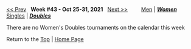 <a name="top"></a>[<< Prev](women_doubles_2142.md) &nbsp; **Week #43 - Oct 25-31, 2021** &nbsp; [Next >>](women_doubles_2144.md) &nbsp;&nbsp;&nbsp;&nbsp;&nbsp;&nbsp;&nbsp; [Men](./men_doubles_2143.md) &#124; [***Women***](./women_doubles_2143.md) &nbsp;&nbsp;&nbsp;&nbsp;&nbsp; [Singles](./women_singles_2143.md) &#124; [***Doubles***](./women_doubles_2143.md)

There are no Women's Doubles tournaments on the calendar this week

Return to the [Top](./women_doubles_2143.md) &#124; [Home Page](../../index.md)